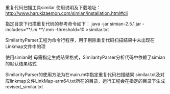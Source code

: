 重复代码扫描工具similar 使用说明及下载地址：http://www.harukizaemon.com/simian/installation.html#cli 

指定目录下扫描重复代码的参考命令如下：
     java -jar simian-2.5.1.jar -includes=**/*.m **/*.mm -threshold=10 >similar.txt
     
SimilarityParser工程为命令行程序，用于剔除重复代码扫描结果中未出现在Linkmap文件中的项

使用simian时 毋需指定生成结果格式，SimilarityParser分析代码中依赖了simian的默认结果格式

SimilarityParser的使用方法为在main.m中指定重复代码扫描结果 similar.txt及对应linkmap文件LinkMap-arm64.txt所在的目录，运行工程会在指定的目录下生成revised_similar.txt 
